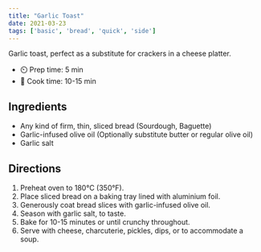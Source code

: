 ```yaml
---
title: "Garlic Toast"
date: 2021-03-23
tags: ['basic', 'bread', 'quick', 'side']
---
```


Garlic toast, perfect as a substitute for crackers in a cheese platter.

- ⏲️ Prep time: 5 min
- 🍳 Cook time: 10-15 min

## Ingredients

- Any kind of firm, thin, sliced bread (Sourdough, Baguette)
- Garlic-infused olive oil (Optionally substitute butter or regular olive oil)
- Garlic salt

## Directions

1. Preheat oven to 180°C (350°F).
2. Place sliced bread on a baking tray lined with aluminium foil.
3. Generously coat bread slices with garlic-infused olive oil.
4. Season with garlic salt, to taste.
5. Bake for 10-15 minutes or until crunchy throughout.
6. Serve with cheese, charcuterie, pickles, dips, or to accommodate a soup.
